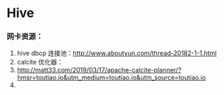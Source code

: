 # Hive
### 网卡资源：
1. hive dbcp 连接池：http://www.aboutyun.com/thread-20182-1-1.html
2. calcite 优化器：
3. http://matt33.com/2019/03/17/apache-calcite-planner/?hmsr=toutiao.io&utm_medium=toutiao.io&utm_source=toutiao.io
3. 